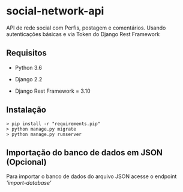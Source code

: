 # social-network-api

API de rede social com Perfis, postagem e comentários. Usando autenticações básicas e via Token do Django Rest Framework

## Requisitos

* Python 3.6

* Django 2.2

* Django Rest Framework = 3.10

## Instalação

    > pip install -r "requirements.pip"
    > python manage.py migrate
    > python manage.py runserver


## Importação do banco de dados em JSON (Opcional)

Para importar o banco de dados do arquivo JSON acesse o endpoint _'import-database'_